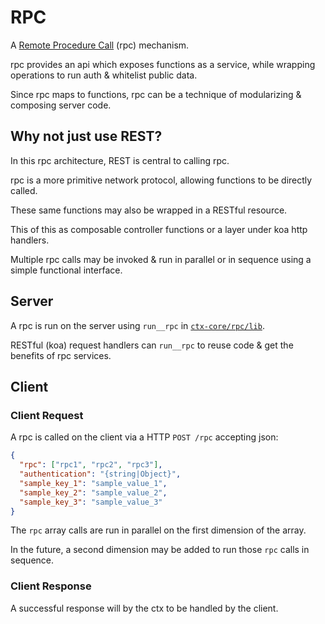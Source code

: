 # RPC

A <a href="https://www.wikiwand.com/en/Remote_procedure_call" target="_blank">Remote Procedure Call</a> (rpc) mechanism.

rpc provides an api which exposes functions as a service, while wrapping operations to run auth & whitelist public data.

Since rpc maps to functions, rpc can be a technique of modularizing & composing server code.

## Why not just use REST?

In this rpc architecture, REST is central to calling rpc.

rpc is a more primitive network protocol, allowing functions to be directly called.

These same functions may also be wrapped in a RESTful resource.

This of this as composable controller functions or a layer under koa http handlers.

Multiple rpc calls may be invoked & run in parallel or in sequence using a simple functional interface.

## Server

A rpc is run on the server using `run__rpc` in [`ctx-core/rpc/lib`](./lib.js).

RESTful (koa) request handlers can `run__rpc` to reuse code & get the benefits of rpc services.

## Client

### Client Request

A rpc is called on the client via a HTTP `POST /rpc` accepting json:

```json
{
  "rpc": ["rpc1", "rpc2", "rpc3"],
  "authentication": "{string|Object}",
  "sample_key_1": "sample_value_1",
  "sample_key_2": "sample_value_2",
  "sample_key_3": "sample_value_3"
}
```

The `rpc` array calls are run in parallel on the first dimension of the array.

In the future, a second dimension may be added to run those `rpc` calls in sequence.

### Client Response

A successful response will by the ctx to be handled by the client.